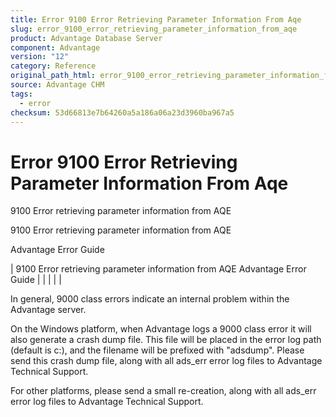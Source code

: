 ```yaml
---
title: Error 9100 Error Retrieving Parameter Information From Aqe
slug: error_9100_error_retrieving_parameter_information_from_aqe
product: Advantage Database Server
component: Advantage
version: "12"
category: Reference
original_path_html: error_9100_error_retrieving_parameter_information_from_aqe.htm
source: Advantage CHM
tags:
  - error
checksum: 53d66813e7b64260a5a186a06a23d3960ba967a5
---
```


# Error 9100 Error Retrieving Parameter Information From Aqe

9100 Error retrieving parameter information from AQE

9100 Error retrieving parameter information from AQE

Advantage Error Guide

| 9100 Error retrieving parameter information from AQE  Advantage Error Guide |  |  |  |  |

In general, 9000 class errors indicate an internal problem within the Advantage server.

On the Windows platform, when Advantage logs a 9000 class error it will also generate a crash dump file. This file will be placed in the error log path (default is c:\), and the filename will be prefixed with "adsdump". Please send this crash dump file, along with all ads\_err error log files to Advantage Technical Support.

For other platforms, please send a small re-creation, along with all ads\_err error log files to Advantage Technical Support.

